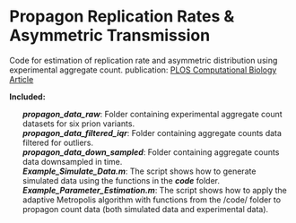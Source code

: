 # Propagon Replication Rates & Asymmetric Transmission
Code for estimation of replication rate and asymmetric distribution using experimental aggregate count.
publication: <a href="https://journals.plos.org/ploscompbiol/article?id=10.1371/journal.pcbi.1010107">PLOS Computational Biology Article</a>

<strong>Included:</strong>
<ul>
  <b><em>propagon_data_raw</em></b>: Folder containing experimental aggregate count datasets for six prion variants.<br>
  <b><em>propagon_data_filtered_iqr</em></b>: Folder containing aggregate counts data filtered for outliers.<br>
  <b><em>propagon_data_down_sampled</em></b>: Folder containing aggregate counts data downsampled in time.<br>
  <b><em>Example_Simulate_Data.m</em></b>: The script shows how to generate simulated data using the functions in the <b><em>code</em></b> folder.<br>
  <b><em>Example_Parameter_Estimation.m</em></b>: The script shows how to apply the adaptive Metropolis algorithm with functions from the /code/ folder to propagon count data (both simulated data and experimental data).<br>
</ul>
